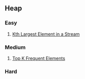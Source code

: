 ## Heap


### Easy
1. [Kth Largest Element in a Stream](KthLargestInStream.java)

### Medium
1. [Top K Frequent Elements](TopKFrequestElement.java)

### Hard